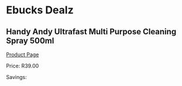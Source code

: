 
# Ebucks Dealz
## Handy Andy Ultrafast Multi Purpose Cleaning Spray 500ml
[Product Page](https://www.ebucks.com/web/shop/productSelected.do?prodId=1085575537&catId=908586136)

Price: R39.00

Savings: 


	
